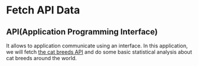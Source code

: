 # Fetch API Data

## API(Application Programming Interface)

It allows to application communicate using an interface.
In this application, we will fetch [the cat breeds API](https://api.thecatapi.com/v1/breeds) and do some basic statistical analysis about cat breeds around the world.
